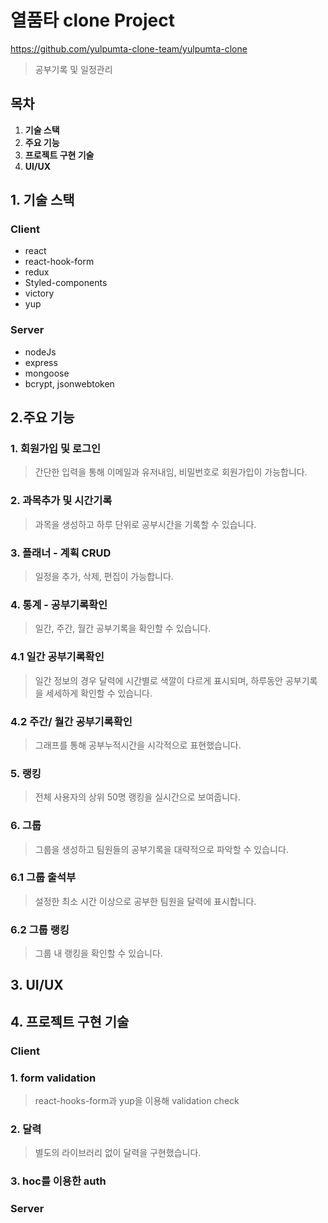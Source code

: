 # 열품타 clone Project
https://github.com/yulpumta-clone-team/yulpumta-clone 
> 공부기록 및 일정관리

## 목차

1. **기술 스택**
2. **주요 기능**
3. **프로젝트 구현 기술**
4. **UI/UX**

## 1. **기술 스택**

### Client

- react
- react-hook-form
- redux
- Styled-components
- victory
- yup

### Server

- nodeJs
- express
- mongoose
- bcrypt, jsonwebtoken

## 2.**주요 기능**

### 1. 회원가입 및 로그인

> 간단한 입력을 통해 이메일과 유저내임, 비밀번호로 회원가입이 가능합니다.

### 2. 과목추가 및 시간기록

> 과목을 생성하고 하루 단위로 공부시간을 기록할 수 있습니다.

### 3. 플래너 - 계획 CRUD

> 일정을 추가, 삭제, 편집이 가능합니다.

### 4. 통계 - 공부기록확인

> 일간, 주간, 월간 공부기록을 확인할 수 있습니다.

### 4.1 일간 공부기록확인

> 일간 정보의 경우 달력에 시간별로 색깔이 다르게 표시되며, 하루동안 공부기록을 세세하게 확인할 수 있습니다.

### 4.2 주간/ 월간 공부기록확인

> 그래프를 통해 공부누적시간을 시각적으로 표현했습니다.

### 5. 랭킹

> 전체 사용자의 상위 50명 랭킹을 실시간으로 보여줍니다.

### 6. 그룹

> 그룹을 생성하고 팀원들의 공부기록을 대략적으로 파악할 수 있습니다.

### 6.1 그룹 출석부

> 설정한 최소 시간 이상으로 공부한 팀원을 달력에 표시합니다.

### 6.2 그룹 랭킹

> 그룹 내 랭킹을 확인할 수 있습니다.

## 3. **UI/UX**

## 4. **프로젝트 구현 기술**

### Client

### 1. form validation

> react-hooks-form과 yup을 이용해 validation check

### 2. 달력

> 별도의 라이브러리 없이 달력을 구현했습니다.

### 3. hoc를 이용한 auth

### Server
